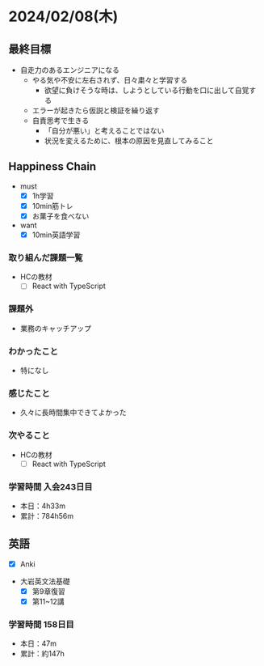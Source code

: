 # 2024/02/08(木)

## 最終目標

- 自走力のあるエンジニアになる
  - やる気や不安に左右されず、日々粛々と学習する
    - 欲望に負けそうな時は、しようとしている行動を口に出して自覚する
  - エラーが起きたら仮説と検証を繰り返す
  - 自責思考で生きる
    - 「自分が悪い」と考えることではない
    - 状況を変えるために、根本の原因を見直してみること

## Happiness Chain

- must
  - [x] 1h学習
  - [x] 10min筋トレ
  - [x] お菓子を食べない
- want
  - [x] 10min英語学習

### 取り組んだ課題一覧

- HCの教材
  - [ ] React with TypeScript

### 課題外

- 業務のキャッチアップ

### わかったこと

- 特になし

### 感じたこと

- 久々に長時間集中できてよかった

### 次やること

- HCの教材
  - [ ] React with TypeScript

### 学習時間 入会243日目

- 本日：4h33m
- 累計：784h56m

## 英語

- [x] Anki
- 大岩英文法基礎
  - [x] 第9章復習
  - [x] 第11~12講

### 学習時間 158日目

- 本日：47m
- 累計：約147h
